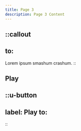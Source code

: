 ```yaml
---
title: Page 3
description: Page 3 Content
---
```


::callout
---
to: 
---
Lorem ipsum smashum crashum.
::

## Play
::u-button
---
label: Play
to: 
---
::
